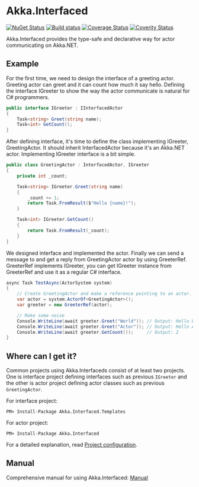 # Akka.Interfaced

[![NuGet Status](http://img.shields.io/nuget/v/Akka.Interfaced.svg?style=flat)](https://www.nuget.org/packages/Akka.Interfaced/)
[![Build status](https://ci.appveyor.com/api/projects/status/ttuin5f31sj341n3?svg=true)](https://ci.appveyor.com/project/veblush/akka-interfaced)
[![Coverage Status](https://coveralls.io/repos/github/SaladLab/Akka.Interfaced/badge.svg?branch=master)](https://coveralls.io/github/SaladLab/Akka.Interfaced?branch=master)
[![Coverity Status](https://scan.coverity.com/projects/8460/badge.svg?flat=1)](https://scan.coverity.com/projects/saladlab-akka-interfaced)

Akka.Interfaced provides the type-safe and declarative way for actor communicating on Akka.NET.

## Example

For the first time, we need to design the interface of a greeting actor.
Greeting actor can greet and it can count how much it say hello.
Defining the interface IGreeter to show the way the actor communicate is natural for C# programmers.

```csharp
public interface IGreeter : IInterfacedActor
{
    Task<string> Greet(string name);
    Task<int> GetCount();
}
```

After defining interface, it's time to define the class implementing IGreeter, GreetingActor.
It should inherit InterfacedActor because it's an Akka.NET actor.
Implementing IGreeter interface is a bit simple.

```csharp
public class GreetingActor : InterfacedActor, IGreeter
{
    private int _count;

    Task<string> IGreeter.Greet(string name)
    {
        _count += 1;
        return Task.FromResult($"Hello {name}!");
    }

    Task<int> IGreeter.GetCount()
    {
        return Task.FromResult(_count);
    }
}
```

We designed interface and implemented the actor.
Finally we can send a message to and get a reply from GreetingActor actor by using GreeterRef.
GreeterRef implements IGreeter, you can get IGreeter instance from GreeterRef and use it as a regular C# interface.

```csharp
async Task TestAsync(ActorSystem system)
{
    // Create GreetingActor and make a reference pointing to an actor.
    var actor = system.ActorOf<GreetingActor>();
    var greeter = new GreeterRef(actor);

    // Make some noise
    Console.WriteLine(await greeter.Greet("World")); // Output: Hello World!
    Console.WriteLine(await greeter.Greet("Actor")); // Output: Hello Actor!
    Console.WriteLine(await greeter.GetCount());     // Output: 2
}
```

## Where can I get it?

Common projects using Akka.Interfaceds consist of at least two projects.
One is interface project defining interfaces such as previous `IGreeter` and
the other is actor project defining actor classes such as previous `GreetingActor`.

For interface project:

```
PM> Install-Package Akka.Interfaced.Templates
```

For actor project:

```
PM> Install-Package Akka.Interfaced
```

For a detailed explanation, read [Project configuration](./Configuration.md).

## Manual

Comprehensive manual for using Akka.Interfaced: [Manual](./docs/Manual.md)
